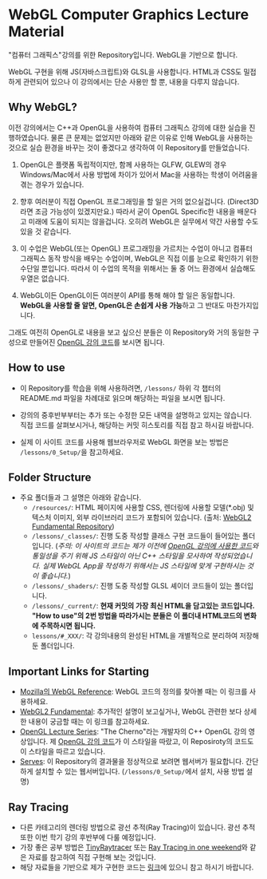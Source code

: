 # WebGL Computer Graphics Lecture Material

"컴퓨터 그래픽스"강의를 위한 Repository입니다. WebGL을 기반으로 합니다.

WebGL 구현을 위해 JS(자바스크립트)와 GLSL을 사용합니다. HTML과 CSS도 밀접하게 관련되어 있으나 이 강의에서는 단순 사용만 할 뿐, 내용을 다루지 않습니다.

## Why WebGL?

이전 강의에서는 C++과 OpenGL을 사용하여 컴퓨터 그래픽스 강의에 대한 실습을 진행하였습니다. 물론 큰 문제는 없었지만 아래와 같은 이유로 인해 WebGL을 사용하는 것으로 실습 환경을 바꾸는 것이 좋겠다고 생각하여 이 Repository를 만들었습니다.

1. OpenGL은 플랫폼 독립적이지만, 함께 사용하는 GLFW, GLEW의 경우 Windows/Mac에서 사용 방법에 차이가 있어서 Mac을 사용하는 학생이 어려움을 겪는 경우가 있습니다.

2. 향후 여러분이 직접 OpenGL 프로그래밍을 할 일은 거의 없으실겁니다. (Direct3D라면 조금 가능성이 있겠지만요.) 따라서 굳이 OpenGL Specific한 내용을 배운다고 미래에 도움이 되지는 않을겁니다. 오히려 WebGL은 실무에서 약간 사용할 수도 있을 것 같습니다.

3. 이 수업은 WebGL(또는 OpenGL) 프로그래밍을 가르치는 수업이 아니고 컴퓨터 그래픽스 동작 방식을 배우는 수업이며, WebGL은 직접 이를 눈으로 확인하기 위한 수단일 뿐입니다. 따라서 이 수업의 목적을 위해서는 둘 중 어느 환경에서 실습해도 우열은 없습니다.

4. WebGL이든 OpenGL이든 여러분이 API를 통해 해야 할 일은 동일합니다. **WebGL을 사용할 줄 알면, OpenGL은 손쉽게 사용 가능**하고 그 반대도 마찬가지입니다.

그래도 여전히 OpenGL로 내용을 보고 싶으신 분들은 이 Repository와 거의 동일한 구성으로 만들어진 [OpenGL 강의 코드](https://github.com/diskhkme/OpenGL_Lecture_Material)를 보시면 됩니다.

## How to use
- 이 Repository를 학습을 위해 사용하려면, `/lessons/` 하위 각 챕터의 README.md 파일을 차례대로 읽으며 해당하는 파일을 보시면 됩니다.

- 강의의 중후반부부터는 추가 또는 수정한 모든 내역을 설명하고 있지는 않습니다. 직접 코드를 살펴보시거나, 해당하는 커밋 히스토리를 직접 참고 하시길 바랍니다.

- 실제 이 사이트 코드를 사용해 웹브라우저로 WebGL 화면을 보는 방법은 `/lessons/0_Setup/`을 참고하세요.

## Folder Structure
- 주요 폴더들과 그 설명은 아래와 같습니다.
    * `/resources/`: HTML 페이지에 사용할 CSS, 렌더링에 사용할 모델(*.obj) 및 텍스처 이미지, 외부 라이브러리 코드가 포함되어 있습니다. (출처: [WebGL2 Fundamental Repository](https://github.com/gfxfundamentals/webgl2-fundamentals))
    * `/lessons/_classes/`: 진행 도중 작성할 클래스 구현 코드들이 들어있는 폴더입니다. (*주의: 이 사이트의 코드는 제가 이전에 [OpenGL 강의에 사용한 코드](https://github.com/diskhkme/OpenGL_Lecture_Material)와 통일성을 주기 위해 JS 스타일이 아닌 C++ 스타일을 모사하여 작성되었습니다. 실제 WebGL App을 작성하기 위해서는 JS 스타일에 맞게 구현하시는 것이 좋습니다.*)
    * `/lessons/_shaders/`: 진행 도중 작성할 GLSL 셰이더 코드들이 있는 폴더입니다.
    * `/lessons/_current/`: **현재 커밋의 가장 최신 HTML을 담고있는 코드입니다. "How to use"의 2번 방법을 따라가시는 분들은 이 폴더내 HTML코드의 변화에 주목하시면 됩니다.**
    * `lessons/#_XXX/`: 각 강의내용의 완성된 HTML을 개별적으로 분리하여 저장해 둔 폴더입니다.

## Important Links for Starting
- [Mozilla의 WebGL Reference](https://developer.mozilla.org/ko/docs/Web/API/WebGL_API): WebGL 코드의 정의를 찾아볼 때는 이 링크를 사용하세요.
- [WebGL2 Fundamental](https://webgl2fundamentals.org/webgl/lessons/ko/): 추가적인 설명이 보고싶거나, WebGL 관련한 보다 상세한 내용이 궁금할 때는 이 링크를 참고하세요.
- [OpenGL Lecture Series](https://www.youtube.com/watch?v=W3gAzLwfIP0&list=PLlrATfBNZ98foTJPJ_Ev03o2oq3-GGOS2): "The Cherno"라는 개발자의 C++ OpenGL 강의 영상입니다. 제 [OpenGL 강의 코드](https://github.com/diskhkme/OpenGL_Lecture_Material)가 이 스타일을 따랐고, 이 Reposiroty의 코드도 이 스타일을 따르고 있습니다.
- [Serves](https://greggman.github.io/servez/): 이 Repository의 결과물을 정상적으로 보려면 웹서버가 필요합니다. 간단하게 설치할 수 있는 웹서버입니다. (`/lessons/0_Setup/`에서 설치, 사용 방법 설명)

## Ray Tracing
- 다른 카테고리의 렌더링 방법으로 광선 추적(Ray Tracing)이 있습니다. 광선 추적 또한 이번 학기 강의 후반부에 다룰 예정입니다.
- 가장 좋은 공부 방법은 [TinyRaytracer](https://github.com/ssloy/tinyraytracer) 또는 [Ray Tracing in one weekend](https://raytracing.github.io/books/RayTracingInOneWeekend.html)와 같은 자료를 참고하여 직접 구현해 보는 것입니다.
- 해당 자료들을 기반으로 제가 구현한 코드는 [링크](https://github.com/diskhkme/TinyRaytracer_SFML)에 있으니 참고 하시기 바랍니다.
